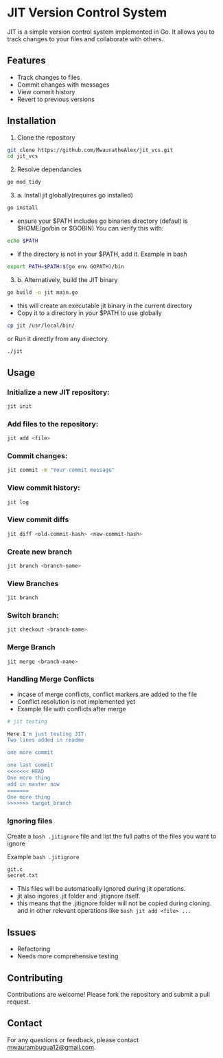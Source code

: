 # JIT Version Control System

JIT is a simple version control system implemented in Go. It allows you to track changes to your files and collaborate with others.

## Features

- Track changes to files
- Commit changes with messages
- View commit history
- Revert to previous versions

## Installation


1. Clone the repository
```bash
git clone https://github.com/MwauratheAlex/jit_vcs.git
cd jit_vcs
```

2. Resolve dependancies
```bash
go mod tidy
```

3. a. Install jit globally(requires go installed)
```bash
go install 
```
- ensure your $PATH includes go binaries directory (default is $HOME/go/bin or $GOBIN)
You can verify this with:
```bash
echo $PATH
```
- if the directory is not in your $PATH, add it. 
Example in bash
```bash
export PATH=$PATH:$(go env GOPATH)/bin
```

3. b. Alternatively, build the JIT binary
```bash
go build -o jit main.go
```

- this will create an executable jit binary in the current directory
 - Copy it to a directory in your $PATH to use globally
```bash
cp jit /usr/local/bin/
```

or Run it directly from any directory.
```bash
./jit
```



## Usage

### Initialize a new JIT repository:

```bash
jit init
```

### Add files to the repository:

```bash
jit add <file>
```

### Commit changes:

```bash
jit commit -m "Your commit message"
```

### View commit history:

```bash
jit log
```

### View commit diffs

```bash
jit diff <old-commit-hash> <new-commit-hash>
```

### Create new branch

```bash
jit branch <branch-name>
```

### View Branches

```bash
jit branch
```

### Switch branch:

```bash
jit checkout <branch-name>
```

### Merge Branch

```bash
jit merge <branch-name>
```

### Handling Merge Conflicts
- incase of merge conflicts, conflict markers are added to the file
- Conflict resolution is not implemented yet
- Example file with conflicts after merge

```bash
# jit testing

Here I'm just testing JIT.
Two lines added in readme

one more commit

one last commit
<<<<<<< HEAD
One more thing
add in master now
=======
One more thing
>>>>>>> target_branch
```

### Ignoring files

Create a ```bash .jitignore``` file and list the full paths of the files you want to ignore

Example ```bash .jitignore```

```bash .jitignore
git.c
secret.txt
```

- This files will be automatically ignored during jit operations.
- jit also ingores .jit folder and .jitignore itself.
- this means that the .jitignore folder will not be copied during cloning.
and in other relevant operations like ```bash jit add <file> ...```


## Issues
- Refactoring
- Needs more comprehensive testing


## Contributing

Contributions are welcome! Please fork the repository and submit a pull request.


## Contact

For any questions or feedback, please contact [mwaurambugua12@gmail.com](mailto:mwaurambugua12@gmail.com).
